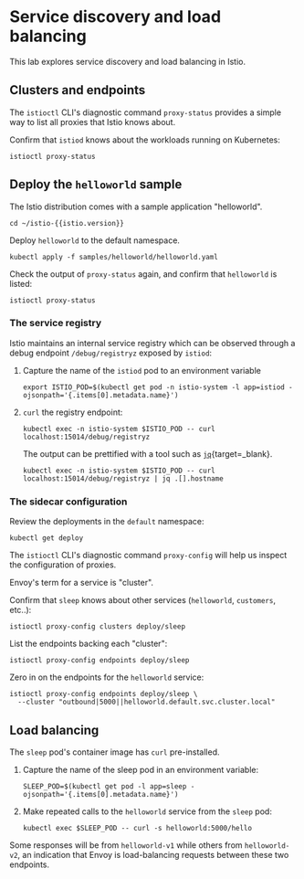 # Service discovery and load balancing

This lab explores service discovery and load balancing in Istio.

## Clusters and endpoints

The `istioctl` CLI's diagnostic command `proxy-status` provides a simple way to list all proxies that Istio knows about.

Confirm that `istiod` knows about the workloads running on Kubernetes:

```shell
istioctl proxy-status
```

## Deploy the `helloworld` sample

The Istio distribution comes with a sample application "helloworld".

```shell
cd ~/istio-{{istio.version}}
```

Deploy `helloworld` to the default namespace.

```shell
kubectl apply -f samples/helloworld/helloworld.yaml
```

Check the output of `proxy-status` again, and confirm that `helloworld` is listed:

```shell
istioctl proxy-status
```

### The service registry

Istio maintains an internal service registry which can be observed through a debug endpoint `/debug/registryz` exposed by `istiod`:

1. Capture the name of the `istiod` pod to an environment variable

    ```shell
    export ISTIO_POD=$(kubectl get pod -n istio-system -l app=istiod -ojsonpath='{.items[0].metadata.name}')
    ```

1. `curl` the registry endpoint:

    ```shell
    kubectl exec -n istio-system $ISTIO_POD -- curl localhost:15014/debug/registryz
    ```

    The output can be prettified with a tool such as [`jq`](https://stedolan.github.io/jq/){target=_blank}.

    ```shell
    kubectl exec -n istio-system $ISTIO_POD -- curl localhost:15014/debug/registryz | jq .[].hostname
    ```

### The sidecar configuration

Review the deployments in the `default` namespace:

```shell
kubectl get deploy
```

The `istioctl` CLI's diagnostic command `proxy-config` will help us inspect the configuration of proxies.

Envoy's term for a service is "cluster".

Confirm that `sleep` knows about other services (`helloworld`, `customers`, etc..):

```shell
istioctl proxy-config clusters deploy/sleep
```

List the endpoints backing each "cluster":

```shell
istioctl proxy-config endpoints deploy/sleep
```

Zero in on the endpoints for the `helloworld` service:

```shell
istioctl proxy-config endpoints deploy/sleep \
  --cluster "outbound|5000||helloworld.default.svc.cluster.local"
```

## Load balancing

The `sleep` pod's container image has `curl` pre-installed.

1. Capture the name of the sleep pod in an environment variable:

    ```shell
    SLEEP_POD=$(kubectl get pod -l app=sleep -ojsonpath='{.items[0].metadata.name}')
    ```

1.  Make repeated calls to the `helloworld` service from the `sleep` pod:

    ```shell
    kubectl exec $SLEEP_POD -- curl -s helloworld:5000/hello
    ```

Some responses will be from `helloworld-v1` while others from `helloworld-v2`, an indication that Envoy is load-balancing requests between these two endpoints.
